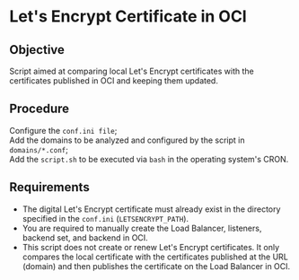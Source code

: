 # Let's Encrypt Certificate in OCI

## Objective

Script aimed at comparing local Let's Encrypt certificates with the certificates published in OCI and keeping them updated.

## Procedure

Configure the ```conf.ini file```;<br>
Add the domains to be analyzed and configured by the script in ```domains/*.conf```;<br>
Add the ```script.sh``` to be executed via ```bash``` in the operating system's CRON.

## Requirements

- The digital Let's Encrypt certificate must already exist in the directory specified in the ```conf.ini``` (```LETSENCRYPT_PATH```).<br>
- You are required to manually create the Load Balancer, listeners, backend set, and backend in OCI.<br>
- This script does not create or renew Let's Encrypt certificates. It only compares the local certificate with the certificates published at the URL (domain) and then publishes the certificate on the Load Balancer in OCI.
